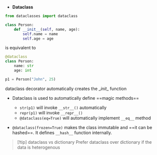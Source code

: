 - **Dataclass**
```python
from dataclasses import dataclass

class Person:
    def __init__(self, name, age):
        self.name = name
        self.age = age
```
is equivalent to
```python
@dataclass
class Person:
    name: str
    age: int

p1 = Person("John", 25)
```

dataclass decorator automatically creates the \__init__ function

- Dataclass is used to automatically define ==magic methods==
	- `str(p1)` will invoke `__str__()` automatically
	- `repr(p1)` will invoke `__repr__()`
	- `@dataclass(eq=True)` will automatically implement `__eq__` method

- `@dataclass(frozen=True)` makes the class immutable and ==it can be hashed==. It defines `__hash__` function internally.

>[!tip] dataclass vs dictionary
>Prefer dataclass over dictionary if the data is heterogenous

